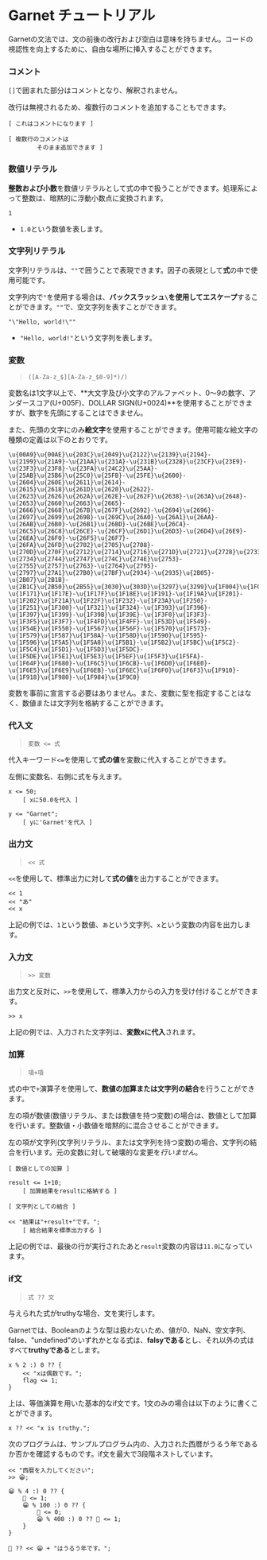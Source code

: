 # Garnet チュートリアル

Garnetの文法では、文の前後の改行および空白は意味を持ちません。コードの視認性を向上するために、自由な場所に挿入することができます。

### コメント

`[]`で囲まれた部分はコメントとなり、解釈されません。

改行は無視されるため、複数行のコメントを追加することもできます。

```
[ これはコメントになります ]

[ 複数行のコメントは
        そのまま追加できます ]
```

### 数値リテラル

**整数および小数**を数値リテラルとして式の中で扱うことができます。処理系によって整数は、暗黙的に浮動小数点に変換されます。

```
1
```

- `1.0`という数値を表します。

### 文字列リテラル

文字列リテラルは、`""`で囲うことで表現できます。因子の表現として**式**の中で使用可能です。

文字列内で`"`を使用する場合は、**バックスラッシュ`\`を使用してエスケープ**することができます。`""`で、空文字列を表すことができます。

```
"\"Hello, world!\""
```

- `"Hello, world!"`という文字列を表します。

### 変数

> `([A-Za-z_$][A-Za-z_$0-9]*)/)`

変数名は1文字以上で、**大文字及び小文字のアルファベット、0〜9の数字、アンダースコア(U+005F)、DOLLAR SIGN(U+0024)**を使用することができますが、数字を先頭にすることはできません。

また、先頭の文字にのみ**絵文字**を使用することができます。使用可能な絵文字の種類の定義は以下のとおりです。

```
\u{00A9}\u{00AE}\u{203C}\u{2049}\u{2122}\u{2139}\u{2194}-\u{2199}\u{21A9}-\u{21AA}\u{231A}-\u{231B}\u{2328}\u{23CF}\u{23E9}-\u{23F3}\u{23F8}-\u{23FA}\u{24C2}\u{25AA}-\u{25AB}\u{25B6}\u{25C0}\u{25FB}-\u{25FE}\u{2600}-\u{2604}\u{260E}\u{2611}\u{2614}-\u{2615}\u{2618}\u{261D}\u{2620}\u{2622}-\u{2623}\u{2626}\u{262A}\u{262E}-\u{262F}\u{2638}-\u{263A}\u{2648}-\u{2653}\u{2660}\u{2663}\u{2665}-\u{2666}\u{2668}\u{267B}\u{267F}\u{2692}-\u{2694}\u{2696}-\u{2697}\u{2699}\u{269B}-\u{269C}\u{26A0}-\u{26A1}\u{26AA}-\u{26AB}\u{26B0}-\u{26B1}\u{26BD}-\u{26BE}\u{26C4}-\u{26C5}\u{26C8}\u{26CE}-\u{26CF}\u{26D1}\u{26D3}-\u{26D4}\u{26E9}-\u{26EA}\u{26F0}-\u{26F5}\u{26F7}-\u{26FA}\u{26FD}\u{2702}\u{2705}\u{2708}-\u{270D}\u{270F}\u{2712}\u{2714}\u{2716}\u{271D}\u{2721}\u{2728}\u{2733}-\u{2734}\u{2744}\u{2747}\u{274C}\u{274E}\u{2753}-\u{2755}\u{2757}\u{2763}-\u{2764}\u{2795}-\u{2797}\u{27A1}\u{27B0}\u{27BF}\u{2934}-\u{2935}\u{2B05}-\u{2B07}\u{2B1B}-\u{2B1C}\u{2B50}\u{2B55}\u{3030}\u{303D}\u{3297}\u{3299}\u{1F004}\u{1F0CF}\u{1F170}-\u{1F171}\u{1F17E}-\u{1F17F}\u{1F18E}\u{1F191}-\u{1F19A}\u{1F201}-\u{1F202}\u{1F21A}\u{1F22F}\u{1F232}-\u{1F23A}\u{1F250}-\u{1F251}\u{1F300}-\u{1F321}\u{1F324}-\u{1F393}\u{1F396}-\u{1F397}\u{1F399}-\u{1F39B}\u{1F39E}-\u{1F3F0}\u{1F3F3}-\u{1F3F5}\u{1F3F7}-\u{1F4FD}\u{1F4FF}-\u{1F53D}\u{1F549}-\u{1F54E}\u{1F550}-\u{1F567}\u{1F56F}-\u{1F570}\u{1F573}-\u{1F579}\u{1F587}\u{1F58A}-\u{1F58D}\u{1F590}\u{1F595}-\u{1F596}\u{1F5A5}\u{1F5A8}\u{1F5B1}-\u{1F5B2}\u{1F5BC}\u{1F5C2}-\u{1F5C4}\u{1F5D1}-\u{1F5D3}\u{1F5DC}-\u{1F5DE}\u{1F5E1}\u{1F5E3}\u{1F5EF}\u{1F5F3}\u{1F5FA}-\u{1F64F}\u{1F680}-\u{1F6C5}\u{1F6CB}-\u{1F6D0}\u{1F6E0}-\u{1F6E5}\u{1F6E9}\u{1F6EB}-\u{1F6EC}\u{1F6F0}\u{1F6F3}\u{1F910}-\u{1F918}\u{1F980}-\u{1F984}\u{1F9C0}
```

変数を事前に宣言する必要はありません。また、変数に型を指定することはなく、数値または文字列を格納することができます。

### 代入文

> `変数 <= 式`

代入キーワード`<=`を使用して**式の値**を変数に代入することができます。

左側に変数名、右側に式を与えます。

```
x <= 50;
    [ xに50.0を代入 ]

y <= "Garnet";
    [ yに'Garnet'を代入 ]
```

### 出力文

> `<< 式`

`<<`を使用して、標準出力に対して**式の値**を出力することができます。

```
<< 1
<< "あ"
<< x
```

上記の例では、`1`という数値、`あ`という文字列、`x`という変数の内容を出力します。

### 入力文

> `>> 変数`

出力文と反対に、`>>`を使用して、標準入力からの入力を受け付けることができます。

```
>> x
```

上記の例では、入力された文字列は、**変数xに代入**されます。

### 加算

> `項+項`

式の中で`+`演算子を使用して、**数値の加算または文字列の結合**を行うことができます。

左の項が数値(数値リテラル、または数値を持つ変数)の場合は、数値として加算を行います。整数値・小数値を暗黙的に混合させることができます。

左の項が文字列(文字列リテラル、または文字列を持つ変数)の場合、文字列の結合を行います。元の変数に対して破壊的な変更を*行いません*。

```
[ 数値としての加算 ]

result <= 1+10;
    [ 加算結果をresultに格納する ]

[ 文字列としての結合 ]

<< "結果は"+result+"です。";
    [ 結合結果を標準出力する ]
```

上記の例では、最後の行が実行されたあと`result`変数の内容は`11.0`になっています。

### if文

> `式 ?? 文`

与えられた式がtruthyな場合、文を実行します。

Garnetでは、Booleanのような型は扱わないため、値が0、NaN、空文字列、false、"undefined"のいずれかとなる式は、**falsyである**とし、それ以外の式はすべて**truthyである**とします。

```
x % 2 :) 0 ?? {
    << "xは偶数です。";
    flag <= 1;
}
```

上は、等価演算を用いた基本的なif文です。1文のみの場合は以下のように書くことができます。

```
x ?? << "x is truthy.";
```

次のプログラムは、サンプルプログラム内の、入力された西暦がうるう年であるか否かを確認するものです。if文を最大で3段階ネストしています。

```
<< "西暦を入力してください";
>> 😁;

😁 % 4 :) 0 ?? {
    📛 <= 1;
    😁 % 100 :) 0 ?? {
        📛 <= 0;
        😁 % 400 :) 0 ?? 📛 <= 1;
    }
}

📛 ?? << 😁 + "はうるう年です。";
```
